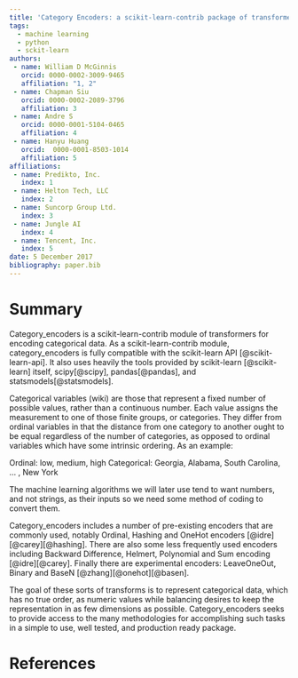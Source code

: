 ```yaml
---
title: 'Category Encoders: a scikit-learn-contrib package of transformers for encoding categorical data'
tags:
  - machine learning
  - python
  - sckit-learn
authors:
 - name: William D McGinnis
   orcid: 0000-0002-3009-9465
   affiliation: "1, 2"
 - name: Chapman Siu
   orcid: 0000-0002-2089-3796
   affiliation: 3
 - name: Andre S
   orcid: 0000-0001-5104-0465
   affiliation: 4
 - name: Hanyu Huang
   orcid:  0000-0001-8503-1014
   affiliation: 5
affiliations:
 - name: Predikto, Inc.
   index: 1
 - name: Helton Tech, LLC
   index: 2
 - name: Suncorp Group Ltd.
   index: 3
 - name: Jungle AI
   index: 4
 - name: Tencent, Inc.
   index: 5
date: 5 December 2017
bibliography: paper.bib
---
```


# Summary

Category_encoders is a scikit-learn-contrib module of transformers for encoding categorical data. As a scikit-learn-contrib
module, category_encoders is fully compatible with the scikit-learn API [@scikit-learn-api]. It also uses heavily the tools
provided by scikit-learn [@scikit-learn] itself, scipy[@scipy], pandas[@pandas], and statsmodels[@statsmodels].

Categorical variables (wiki) are those that represent a fixed number of possible values, rather than a continuous number.  Each value assigns the measurement to one of those finite groups, or categories.  They differ from ordinal variables in that the distance from one category to another ought to be equal regardless of the number of categories, as opposed to ordinal variables which have some intrinsic ordering.  As an example:

Ordinal: low, medium, high
Categorical: Georgia, Alabama, South Carolina, … , New York

The machine learning algorithms we will later use tend to want numbers, and not strings, as their inputs so we need some method of coding to convert them.

Category_encoders includes a number of pre-existing encoders that are commonly used, notably Ordinal, Hashing and OneHot encoders [@idre][@carey][@hashing]. There are also some
less frequently used encoders including Backward Difference, Helmert, Polynomial and Sum encoding [@idre][@carey]. Finally there are
experimental encoders: LeaveOneOut, Binary and BaseN [@zhang][@onehot][@basen].

The goal of these sorts of transforms is to represent categorical data, which has no true order, as numeric values while
balancing desires to keep the representation in as few dimensions as possible.  Category_encoders seeks to provide access
to the many methodologies for accomplishing such tasks in a simple to use, well tested, and production ready package.


# References

